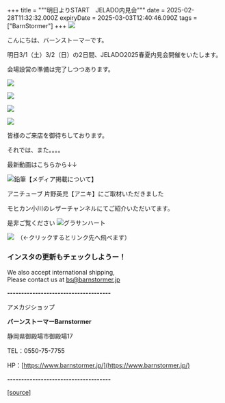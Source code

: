 +++
title = """明日よりSTART　JELADO内見会"""
date = 2025-02-28T11:32:32.000Z
expiryDate = 2025-03-03T12:40:46.090Z
tags = ["BarnStormer"]
+++
[![](https://stat.ameba.jp/user_images/20231023/16/barnstormer-go/b2/03/p/o0420015015354743273.png)](https://ameblo.jp/barnstormer-go/entry-12825670498.html)

こんにちは、バーンストーマーです。

明日3/1（土）3/2（日）の2日間、JELADO2025春夏内見会開催をいたします。

会場設営の準備は完了しつつあります。

[![](https://stat.ameba.jp/user_images/20250228/18/barnstormer-go/ed/9f/j/o0700050515549340410.jpg)](https://stat.ameba.jp/user_images/20250228/18/barnstormer-go/ed/9f/j/o0700050515549340410.jpg)

[![](https://stat.ameba.jp/user_images/20250228/18/barnstormer-go/cb/c7/j/o0466070015549340082.jpg)](https://stat.ameba.jp/user_images/20250228/18/barnstormer-go/cb/c7/j/o0466070015549340082.jpg)

[![](https://stat.ameba.jp/user_images/20250228/18/barnstormer-go/ac/e7/j/o0466070015549339196.jpg)](https://stat.ameba.jp/user_images/20250228/18/barnstormer-go/ac/e7/j/o0466070015549339196.jpg)

[![](https://stat.ameba.jp/user_images/20250228/18/barnstormer-go/b3/f4/j/o0466070015549339197.jpg)](https://stat.ameba.jp/user_images/20250228/18/barnstormer-go/b3/f4/j/o0466070015549339197.jpg)

皆様のご来店を御待ちしております。

それでは、また。。。。

最新動画はこちらから↓↓

![鉛筆](https://stat100.ameba.jp/blog/ucs/img/char/char3/519.png)【メディア掲載について】

アニチューブ 片野英児【アニキ】にご取材いただきました

モヒカン小川のレザーチャンネルにてご紹介いただいてます。

是非ご覧ください ![グラサンハート](https://stat100.ameba.jp/blog/ucs/img/char/char3/148.png)

[![](https://stat.ameba.jp/user_images/20230412/16/barnstormer-go/6a/23/p/o0108010815269242493.png)](https://www.instagram.com/barnstormer_daily/)　（←クリックするとリンク先へ飛べます）

### インスタの更新もチェックしようー！

We also accept international shipping,  
Please contact us at bs@barnstormer.jp

**\-------------------------------------**

アメカジショップ

**バーンストーマーBarnstormer**

静岡県御殿場市御殿場17

TEL：0550-75-7755

HP：[https://www.barnstormer.jp/](https://www.barnstormer.jp/)

**\-------------------------------------**

[[source]](https://ameblo.jp/barnstormer-go/entry-12888161324.html)
